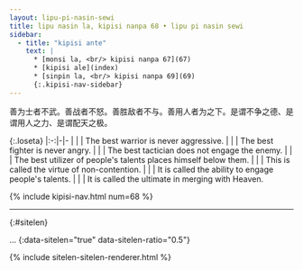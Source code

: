```yaml
---
layout: lipu-pi-nasin-sewi
title: lipu nasin la, kipisi nanpa 68 • lipu pi nasin sewi
sidebar:
  - title: "kipisi ante"
    text: |
      * [monsi la, <br/> kipisi nanpa 67](67)
      * [kipisi ale](index)
      * [sinpin la, <br/> kipisi nanpa 69](69)
      {:.kipisi-nav-sidebar}
---
```


善为士者不武。善战者不怒。善胜敌者不与。善用人者为之下。是谓不争之德、是谓用人之力、是谓配天之极。

{:.loseta}
|:-:|-|-
|  |  | The best warrior is never aggressive.
|  |  | The best fighter is never angry.
|  |  | The best tactician does not engage the enemy.
|  |  | The best utilizer of people's talents places himself below them.
|  |  | This is called the virtue of non-contention.
|  |  | It is called the ability to engage people's talents.
|  |  | It is called the ultimate in merging with Heaven.

{% include kipisi-nav.html num=68 %}

-------
{:#sitelen}

...
{:data-sitelen="true" data-sitelen-ratio="0.5"}

{% include sitelen-sitelen-renderer.html %}
